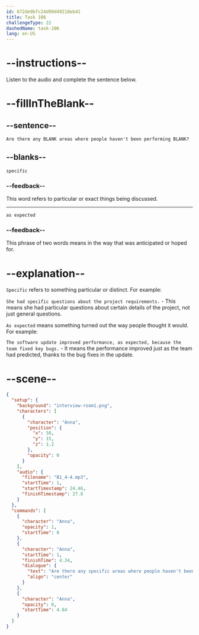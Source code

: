 ```yaml
---
id: 672de9bfc24d99d49218eb41
title: Task 106
challengeType: 22
dashedName: task-106
lang: en-US
---
```


<!-- (Audio) Anna: Are there any specific areas where people haven't been performing as expected? -->

# --instructions--

Listen to the audio and complete the sentence below.

# --fillInTheBlank--

## --sentence--

`Are there any BLANK areas where people haven't been performing BLANK?`

## --blanks--

`specific`

### --feedback--

This word refers to particular or exact things being discussed.

---

`as expected`

### --feedback--

This phrase of two words means in the way that was anticipated or hoped for.

# --explanation--

`Specific` refers to something particular or distinct. For example:

`She had specific questions about the project requirements.` - This means she had particular questions about certain details of the project, not just general questions.

`As expected` means something turned out the way people thought it would. For example:

`The software update improved performance, as expected, because the team fixed key bugs.` - It means the performance improved just as the team had predicted, thanks to the bug fixes in the update.

# --scene--

```json
{
  "setup": {
    "background": "interview-room1.png",
    "characters": [
      {
        "character": "Anna",
        "position": {
          "x": 50,
          "y": 15,
          "z": 1.2
        },
        "opacity": 0
      }
    ],
    "audio": {
      "filename": "B1_4-4.mp3",
      "startTime": 1,
      "startTimestamp": 24.46,
      "finishTimestamp": 27.8
    }
  },
  "commands": [
    {
      "character": "Anna",
      "opacity": 1,
      "startTime": 0
    },
    {
      "character": "Anna",
      "startTime": 1,
      "finishTime": 4.34,
      "dialogue": {
        "text": "Are there any specific areas where people haven't been performing as expected?",
        "align": "center"
      }
    },
    {
      "character": "Anna",
      "opacity": 0,
      "startTime": 4.84
    }
  ]
}
```
